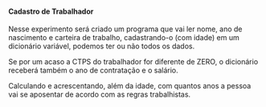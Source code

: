 #### Cadastro de Trabalhador

Nesse experimento será criado um programa que vai ler nome, ano de nascimento e carteira de trabalho, cadastrando-o (com idade) em um dicionário variável, podemos ter ou não todos os dados. 

Se por um acaso a CTPS do trabalhador for diferente de ZERO, o dicionário receberá também o ano de contratação e o salário.

Calculando e acrescentando, além da idade, com quantos anos a pessoa vai se aposentar de acordo com as regras trabalhistas.


